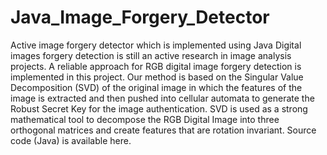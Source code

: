 # Java_Image_Forgery_Detector
Active image forgery detector which is implemented using Java
Digital images forgery detection is still an active research in image 
analysis projects. A reliable approach for RGB digital image forgery 
detection is implemented in this project. Our method is based on the 
Singular Value Decomposition (SVD) of the original image in which the 
features of the image is extracted and then pushed into cellular automata 
to generate the Robust Secret Key for the image authentication. 
SVD is used as a strong mathematical tool to decompose the RGB Digital 
Image into three orthogonal matrices and create features that are 
rotation invariant. Source code (Java) is available here. 
